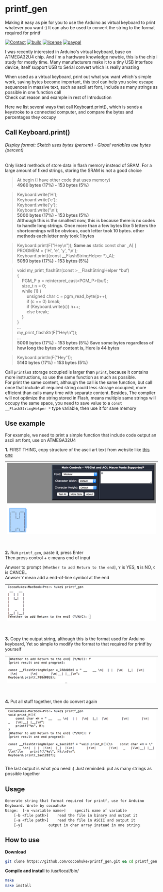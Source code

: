 # printf_gen
Making it easy as pie for you to use the Arduino as virtual keyboard to print whatever you want :) It can also be used to convert the string to the format required for printf

[![Contact](https://img.shields.io/badge/contact-@cocoahuke-fbb52b.svg?style=flat)](https://twitter.com/cocoahuke) [![build](https://travis-ci.org/cocoahuke/printf_gen.svg?branch=master)](https://travis-ci.org/cocoahuke/printf_gen) [![license](https://img.shields.io/badge/license-MIT-blue.svg)](https://github.com/cocoahuke/printf_gen/blob/master/LICENSE) [![paypal](https://img.shields.io/badge/Donate-PayPal-039ce0.svg)](https://www.paypal.com/cgi-bin/webscr?cmd=_s-xclick&hosted_button_id=EQDXSYW8Z23UY)

I was recently interested in Arduino's virtual keyboard, base on ATMEGA32U4 chip. And i'm a hardware knowledge newbie, this is the chip i study for mostly time. Many manufacturers make it to a tiny USB interface device, itself support USB to Serial convert which is really amazing

When used as a virtual keyboard, print out what you want which's simple work, saving bytes become important, this tool can help you solve escape sequences in massive text, such as ascii art font, include as many strings as possible in one function call   
Check out reason and example in rest of Introduction


Here we list several ways that call Keyboard.print(), which is sends a keystroke to a connected computer, and compare the bytes and percentages they occupy

## Call Keyboard.print()

###### Display format: Sketch uses bytes (percent) - Global variables use bytes (percent)

Only listed methods of store data in flash memory instead of SRAM. For a large amount of fixed strings, storing the SRAM is not a good choice


>At begin (I have other code that uses memory)  
><strong>4960 bytes (17%) - 153 bytes (5%)</strong>

>Keyboard.write('H');  
>Keyboard.write('e');  
>Keyboard.write('y');  
>Keyboard.write('\n');  
><strong>5000 bytes (17%) - 153 bytes (5%)</strong>  
><strong>Although this is the smallest now, this is because there is no codes to handle long strings. Once more than a few bytes like 5 letters the shortcomings will be obvious, each letter took 10 bytes. other methods each letter only took 1 bytes</strong>

>Keyboard.print(F("Hey\n"));
><strong>Same as</strong>
static const char _A[ ] PROGMEM = {'H', 'e', 'y', '\n'};  
>Keyboard.print((const __FlashStringHelper *)_A);  
><strong>5050 bytes (17%) - 153 bytes (5%)</strong>
><strong></strong>

>void my_print_flashStr(const >__FlashStringHelper *buf)  
>{  
>&nbsp;&nbsp;&nbsp;&nbsp;PGM_P p = reinterpret_cast<PGM_P>(buf);  
>&nbsp;&nbsp;&nbsp;&nbsp;size_t n = 0;  
>&nbsp;&nbsp;&nbsp;&nbsp;while (1) {  
>&nbsp;&nbsp;&nbsp;&nbsp;&nbsp;&nbsp;&nbsp;&nbsp;unsigned char c = pgm_read_byte(p++);  
>&nbsp;&nbsp;&nbsp;&nbsp;&nbsp;&nbsp;&nbsp;&nbsp;if (c == 0) break;  
>&nbsp;&nbsp;&nbsp;&nbsp;&nbsp;&nbsp;&nbsp;&nbsp;if (Keyboard.write(c)) n++;  
>&nbsp;&nbsp;&nbsp;&nbsp;&nbsp;&nbsp;&nbsp;&nbsp;else break;  
>&nbsp;&nbsp;&nbsp;&nbsp;}  
>}  
>...  
>my_print_flashStr(F("Hey\n"));  
>...  
><strong>5006 bytes (17%) - 153 bytes (5%)</strong>
><strong>Save some bytes regardless of how long the bytes of content is, Here is 44 bytes</strong>


>Keyboard.println(F("Hey"));  
><strong>5140 bytes (17%) - 153 bytes (5%)</strong>

Call `println`s storage occupied is larger than `print`, because it contains more instructions, so use the same function as much as possible.  
For print the same content, although the call is the same function, but call once that include all required string could less storage occupied, more efficient than calls many time with separate content.
Besides, The compiler will not optimize the string stored in Flash, means multiple same strings will occupy the same space, you need to save value to a `const __FlashStringHelper *` type variable, then use it for save memory

## Use example
For example, we need to print a simple function that include code output an ascii art font, use on ATMEGA32U4

**1.** FIRST THING, copy structure of the ascii art text from website like [this one](http://patorjk.com/software/taag/#p=display&f=Graffiti&t=Type%20Something%20)

|![](sample1.png) |
| ---- |

<br>

**2.** Run `printf_gen`, paste it, press Enter  
Then press control + c means end of input

Anwser to prompt `[Whether to add Return to the end]`, `Y` is YES, `N` is NO, `C` is CANCEL  
Anwser `Y` mean add a end-of-line symbol at the end

|![](sample2.png)|
| ---- |
<br>

**3.** Copy the output string, although this is the format used for Arduino keyboard, Yet so simple to modify the format to that required for printf by yourself

|![](sample3.png)|
| ---- |
<br>

**4.** Put all stuff together, then do convert again

|![](sample4.png)|
| ---- |

The last output is what you need :)
Just reminded: put as many strings as possible together

## Usage

```
Generate string that format required for printf, use for Arduino Keyboard. Wrote by cocoahuke
Usage:	[-n <variable name>]	specifi name of variable
	[-b <file path>]	read the file in binary and output it
	[-a <file path>]	read the file in ASCII and output it
	[-y]			output in char array instead in one string
```

## How to use

**Download**
```bash
git clone https://github.com/cocoahuke/printf_gen.git && cd printf_gen
```

**Compile and install** to /usr/local/bin/
```bash
make
make install
```
